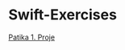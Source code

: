 # Swift-Exercises

[Patika 1. Proje](https://github.com/ozturkomerfaruk/Swift-Exercises/tree/master/Patika/1.%20Proje)
